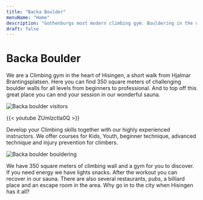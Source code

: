```yaml
---
title: "Backa Boulder"
menuName: "Home"
description: "Gothenburgs most modern climbing gym. Bouldering in the middle of Hjalmar Brantingsplatsen."
draft: false
---
```


# Backa Boulder

We are a Climbing gym in the heart of Hisingen, a short walk from Hjalmar Brantingsplatsen. 
Here you can find 350 square meters of challenging boulder walls for all levels from beginners to professional. 
And to top off this great place you can end your session in our wonderful sauna.

![Backa boulder visitors](image/backa-boulder-6.jpg)

{{< youtube ZUmlzctla0Q >}}

Develop your Climbing skills together with our highly experienced instructors.
We offer courses for Kids, Youth, beginner technique, advanced technique and injury prevention for climbers.

![Backa boulder bouldering](image/backa-boulder-4.jpg)

We have 350 square meters of climbing wall and a gym for you to discover. If you 
need energy we have lights snacks. After the workout you can recover in our sauna. 
There are also several restaurants, pubs, a billiard place and an escape room in 
the area. Why go in to the city when Hisingen has it all?
